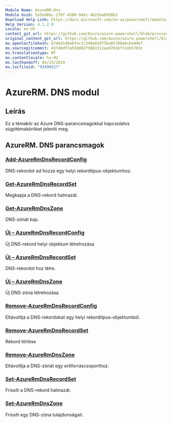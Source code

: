 ```yaml
---
Module Name: AzureRM.Dns
Module Guid: 5e5ed8bc-27bf-4380-9de1-4b22ba0920b2
Download Help Link: https://docs.microsoft.com/en-us/powershell/module/azurerm.dns
Help Version: 4.1.2.0
Locale: en-US
content_git_url: https://github.com/Azure/azure-powershell/blob/preview/src/ResourceManager/Dns/Commands.Dns/help/AzureRM.DNS.md
original_content_git_url: https://github.com/Azure/azure-powershell/blob/preview/src/ResourceManager/Dns/Commands.Dns/help/AzureRM.DNS.md
ms.openlocfilehash: b74b4146e8fec1c340a81073ba85780e6cbe04bf
ms.sourcegitcommit: 43f4bdf2a59dd82fd881512aa9761bf72eb5703c
ms.translationtype: MT
ms.contentlocale: hu-HU
ms.lasthandoff: 04/23/2019
ms.locfileid: "93490527"
---
```

# AzureRM. DNS modul
## Leírás
Ez a témakör az Azure DNS-parancsmagokkal kapcsolatos súgótémaköröket jeleníti meg.

## AzureRM. DNS parancsmagok
### [Add-AzureRmDnsRecordConfig](Add-AzureRmDnsRecordConfig.md)
DNS-rekordot ad hozzá egy helyi rekordtípus-objektumhoz.

### [Get-AzureRmDnsRecordSet](Get-AzureRmDnsRecordSet.md)
Megkapja a DNS-rekord halmazát.

### [Get-AzureRmDnsZone](Get-AzureRmDnsZone.md)
DNS-zónát kap.

### [Új – AzureRmDnsRecordConfig](New-AzureRmDnsRecordConfig.md)
Új DNS-rekord helyi objektum létrehozása

### [Új – AzureRmDnsRecordSet](New-AzureRmDnsRecordSet.md)
DNS-rekordot hoz létre.

### [Új – AzureRmDnsZone](New-AzureRmDnsZone.md)
Új DNS-zóna létrehozása

### [Remove-AzureRmDnsRecordConfig](Remove-AzureRmDnsRecordConfig.md)
Eltávolítja a DNS-rekordokat egy helyi rekordtípus-objektumból.

### [Remove-AzureRmDnsRecordSet](Remove-AzureRmDnsRecordSet.md)
Rekord törlése

### [Remove-AzureRmDnsZone](Remove-AzureRmDnsZone.md)
Eltávolítja a DNS-zónát egy erőforráscsoporthoz.

### [Set-AzureRmDnsRecordSet](Set-AzureRmDnsRecordSet.md)
Frissíti a DNS-rekord halmazát.

### [Set-AzureRmDnsZone](Set-AzureRmDnsZone.md)
Frissíti egy DNS-zóna tulajdonságait.


